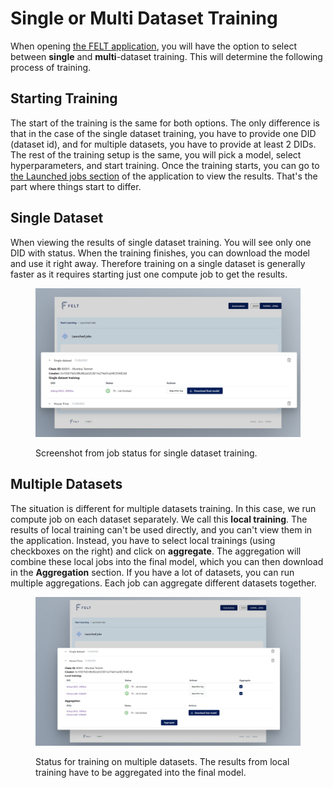 # Single or Multi Dataset Training

When opening [the FELT application](https://app.feltlabs.ai/), you will have the option to select between **single** and **multi**-dataset training. This will determine the following process of training.

## Starting Training

The start of the training is the same for both options. The only difference is that in the case of the single dataset training, you have to provide one DID (dataset id), and for multiple datasets, you have to provide at least 2 DIDs. The rest of the training setup is the same, you will pick a model, select hyperparameters, and start training. Once the training starts, you can go to [the Launched jobs section](https://app.feltlabs.ai/jobs) of the application to view the results. That's the part where things start to differ.

## Single Dataset

When viewing the results of single dataset training. You will see only one DID with status. When the training finishes, you can download the model and use it right away. Therefore training on a single dataset is generally faster as it requires starting just one compute job to get the results.

<figure><img src="../.gitbook/assets/image (6).png" alt=""><figcaption><p>Screenshot from job status for single dataset training.</p></figcaption></figure>

## Multiple Datasets

The situation is different for multiple datasets training. In this case, we run compute job on each dataset separately. We call this **local training**. The results of local training can't be used directly, and you can't view them in the application. Instead, you have to select local trainings (using checkboxes on the right) and click on **aggregate**. The aggregation will combine these local jobs into the final model, which you can then download in the **Aggregation** section. If you have a lot of datasets, you can run multiple aggregations. Each job can aggregate different datasets together.

<figure><img src="../.gitbook/assets/image (3).png" alt=""><figcaption><p>Status for training on multiple datasets. The results from local training have to be aggregated into the final model.</p></figcaption></figure>

